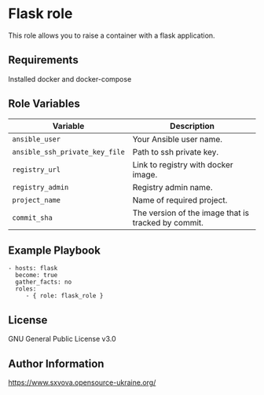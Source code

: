 Flask role 
=========

This role allows you to raise a container with a flask application.

Requirements
------------

Installed docker and docker-compose

Role Variables
--------------
| Variable                      | Description                                        |
|-------------------------------|----------------------------------------------------|
| `ansible_user`                | Your Ansible user name.                            |
| `ansible_ssh_private_key_file`| Path to ssh private key.                           |
| `registry_url `               | Link to registry with docker image.                |
| `registry_admin `             | Registry admin name.                               |
| `project_name `               | Name of required project.                          |
| `commit_sha`                  | The version of the image that is tracked by commit.|

Example Playbook
----------------

    - hosts: flask
      become: true
      gather_facts: no
      roles:
         - { role: flask_role }

License
-------

GNU General Public License v3.0

Author Information
------------------

https://www.sxvova.opensource-ukraine.org/
